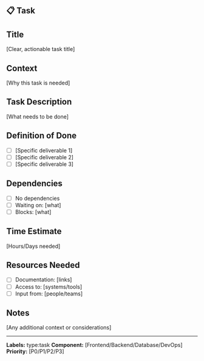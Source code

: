 ## 📋 Task

## Title
[Clear, actionable task title]

## Context
[Why this task is needed]

## Task Description
[What needs to be done]

## Definition of Done
- [ ] [Specific deliverable 1]
- [ ] [Specific deliverable 2]
- [ ] [Specific deliverable 3]

## Dependencies
- [ ] No dependencies
- [ ] Waiting on: [what]
- [ ] Blocks: [what]

## Time Estimate
[Hours/Days needed]

## Resources Needed
- [ ] Documentation: [links]
- [ ] Access to: [systems/tools]
- [ ] Input from: [people/teams]

## Notes
[Any additional context or considerations]

---
**Labels:** type:task
**Component:** [Frontend/Backend/Database/DevOps]
**Priority:** [P0/P1/P2/P3]